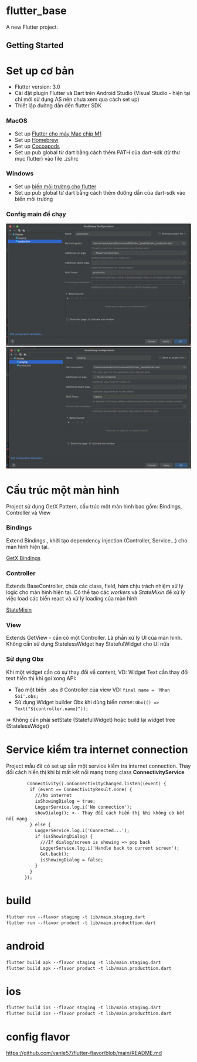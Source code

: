 # flutter_base

A new Flutter project.

## Getting Started
# Set up cơ bản
* Flutter version: 3.0 
* Cài đặt plugin Flutter và Dart trên Android Studio (Visual Studio - hiện tại chỉ mới sử dụng AS nên chưa xem qua cách set up)
* Thiết lập đường dẫn đến flutter SDK

### MacOS
* Set up [Flutter cho máy Mac chip M1](https://www.youtube.com/watch?v=9xfRTp6tN5E)
* Set up [Homebrew](https://brew.sh/index_vi)
* Set up [Cocoapods](https://formulae.brew.sh/formula/cocoapods)
* Set up pub global từ dart bằng cách thêm PATH của dart-sdk (từ thư mục flutter) vào file .zshrc

### Windows
* Set up [biến môi trường cho flutter](https://flutter.dev/docs/get-started/install/windows#update-your-path)
* Set up pub global từ dart bằng cách thêm đường dẫn của dart-sdk vào biến môi trường


### Config main để chạy
![main_production](/images/main_production.png)
![main_staging](/images/main_staging.png)
 

# Cấu trúc một màn hình
Project sử dụng GetX Pattern, cấu trúc một màn hình bao gồm: Bindings, Controller và View
### Bindings
Extend Bindings., khởi tạo dependency injection (Controller, Service...) cho màn hình hiện tại.

[GetX Bindings](https://github.com/jonataslaw/getx/blob/master/documentation/en_US/dependency_management.md#bindings)

### Controller
Extends BaseController, chứa các class, field, hàm chịu trách nhiệm xử lý logic cho màn hình hiện tại.
Có thể tạo các _workers_ và _StateMixin_ để xử lý việc load các biến react và xử lý loading của màn hình

[StateMixin](https://pub.dev/packages/get#statemixin)

### View
Extends GetView - cần có một Controller. Là phần xử lý UI của màn hình. Không cần sử dụng StatelessWidget hay StatefulWidget cho UI nữa

### Sử dụng Obx
Khi một widget cần có sự thay đổi về content, VD: Widget Text cần thay đổi text hiển thị khi gọi xong API:
- Tạo một biến ```.obs``` ở Controller của view VD: ```final name = 'Nhan Soi'.obs; ```
- Sử dụng Widget builder Obx khi dùng biến _name_: ```Obx(() => Text("${controller.name}"));```

=> Không cần phải setState (StatefulWidget) hoặc build lại widget tree (StatelessWidget)

# Service kiểm tra internet connection
Project mẫu đã có set up sẵn một service kiểm tra internet connection. Thay đổi cách hiển thị khi bị mất kết nối mạng trong class **ConnectivityService**

```
        Connectivity().onConnectivityChanged.listen((event) {
         if (event == ConnectivityResult.none) {
           ///No internet
           isShowingDialog = true;
           LoggerService.log.i('No connection');
           showDialog(); <-- Thay đổi cách hiển thị khi không có kết nối mạng
         } else {
           LoggerService.log.i('Connected...');
           if (isShowingDialog) {
             ///If dialog/screen is showing => pop back
             LoggerService.log.i('Handle back to current screen');
             Get.back();
             isShowingDialog = false;
           }
         }
       });
```

# build
    flutter run --flavor staging -t lib/main.staging.dart
    flutter run --flavor product -t lib/main.producttion.dart
# android
    flutter build apk --flavor staging -t lib/main.staging.dart
    flutter build apk --flavor product -t lib/main.producttion.dart
# ios
    flutter build ios --flavor staging -t lib/main.staging.dart
    flutter build ios --flavor product -t lib/main.producttion.dart

# config flavor
https://github.com/vanle57/flutter-flavor/blob/main/README.md
